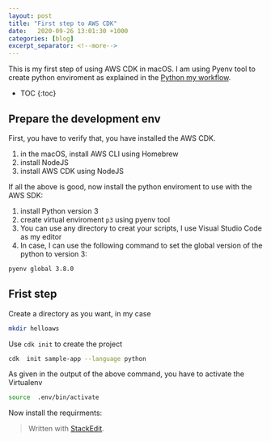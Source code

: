 ```yaml
---
layout: post
title: "First step to AWS CDK"
date:   2020-09-26 13:01:30 +1000
categories: [blog]
excerpt_separator: <!--more-->
---
```


This is my first step of using AWS CDK in macOS.  I am using Pyenv tool to create python enviroment  as explained in the [Python my workflow](https://ojitha.blogspot.com/2020/05/python-my-workflow.html).
 
 <!--more-->

* TOC
{:toc}

## Prepare the development env
First, you have to verify that, you have installed the AWS CDK.
1. in the macOS, install AWS CLI using Homebrew
2. install NodeJS
3. install AWS CDK using NodeJS

If all the above is good, now install the python enviroment to use with the AWS SDK:
1. install Python version 3 
2. create virtual enviroment `p3` using pyenv tool 
3. You can use any directory to creat your scripts, I use Visual Studio Code as my editor
4. In case, I can use the following command to set the global version of the python  to version 3:

```bash
pyenv global 3.8.0
```

## Frist step
Create a directory as you want, in my case
```bash
mkdir helloaws
```

Use `cdk init` to create the project
```bash
cdk  init sample-app --language python
```

As given in the output of the above command, you have to activate the Virtualenv
```bash
source  .env/bin/activate
```

Now install the requirments:






> Written with [StackEdit](https://stackedit.io/).
<!--stackedit_data:
eyJoaXN0b3J5IjpbLTUyNTAyNDkxNywtNzM0OTQwNTE4LDE3ND
IyMTcxNDIsMTA1MTk3MzE2MCwxNTQzMDQ4MTA2LC0xNDE3MzIz
Njk0LDEwMzk1MDc0MDMsLTgxOTI0MTE3MCwtNTY5NDY5ODEwXX
0=
-->